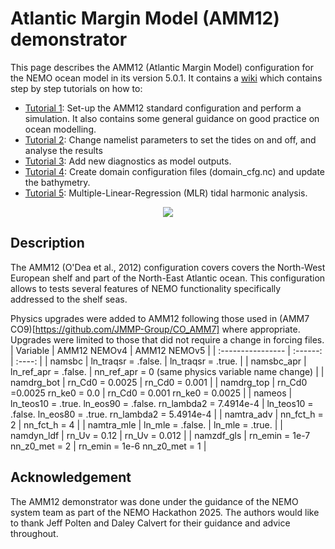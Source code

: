 
# Atlantic Margin Model (AMM12) demonstrator

This page describes the AMM12 (Atlantic Margin Model) configuration for the NEMO ocean model in its version 5.0.1. It contains a [wiki](https://github.com/bolb-ocean/AMM12-hackathon/wiki) which contains step by step tutorials on how to:

* [Tutorial 1](https://github.com/bolb-ocean/AMM12-hackathon/wiki/Tutorial-1:-Set%E2%80%90up-and-run-a-simulation): Set-up the AMM12 standard configuration and perform a simulation. It also contains some general guidance on good practice on ocean modelling.
* [Tutorial 2](https://github.com/bolb-ocean/AMM12-hackathon/wiki/Tutorial-2:-Changing-namelist-parameters-to-turn-tide-on-and-off): Change namelist parameters to set the tides on and off, and analyse the results
* [Tutorial 3](https://github.com/bolb-ocean/AMM12-hackathon/wiki/Tutorial-3:-Adding-new-Diagnostics): Add new diagnostics as model outputs.
* [Tutorial 4](https://github.com/bolb-ocean/AMM12-hackathon/wiki/Tutorial-4:-Create-domain-configuration-files-and-update-the-bathymetry): Create domain configuration files (domain_cfg.nc) and update the bathymetry.
* [Tutorial 5](https://github.com/bolb-ocean/AMM12-hackathon/wiki/Tutorial-5:-MLR-tidal-harmonic-analysis): Multiple-Linear-Regression (MLR) tidal harmonic analysis.

<p align="center" width="100%">
    <img src="https://github.com/bolb-ocean/AMM12-hackathon/blob/main/FIGURES/AMM_domain.png">
</p>

## Description

The AMM12 (O'Dea et al., 2012) configuration covers covers the North-West European shelf and part of the North-East Atlantic ocean. This configuration allows to tests several features of NEMO functionality specifically addressed to the shelf seas. 

Physics upgrades were added to AMM12 following those used in (AMM7 CO9)[https://github.com/JMMP-Group/CO_AMM7] where appropriate. Upgrades were limited to those that did not require a change in forcing files.
| Variable              | AMM12 NEMOv4 | AMM12 NEMOv5 |
| :---------------- | :------: | :----: |
| namsbc        |   ln_traqsr = .false.   | ln_traqsr = .true. |
| namsbc_apr           |   ln_ref_apr = .false. | nn_ref_apr = 0 (same physics variable name change) |
| namdrg_bot   |  rn_Cd0 = 0.0025 | rn_Cd0 = 0.001 |
| namdrg_top |  rn_Cd0 =0.0025 rn_ke0 = 0.0 | rn_Cd0 = 0.001 rn_ke0 = 0.0025 |
| nameos | ln_teos10 = .true. ln_eos90 = .false. rn_lambda2 = 7.4914e-4 | ln_teos10 = .false. ln_eos80 = .true. rn_lambda2 = 5.4914e-4 |
| namtra_adv | nn_fct_h = 2 | nn_fct_h = 4 |
| namtra_mle | ln_mle = .false. | ln_mle = .true. |
| namdyn_ldf | rn_Uv = 0.12 | rn_Uv = 0.012 |
| namzdf_gls | rn_emin = 1e-7 nn_z0_met = 2 | rn_emin = 1e-6 nn_z0_met = 1 |

## Acknowledgement
The AMM12 demonstrator was done under the guidance of the NEMO system team as part of the NEMO Hackathon 2025. The authors would like to thank Jeff Polten and Daley Calvert for their guidance and advice throughout.  
